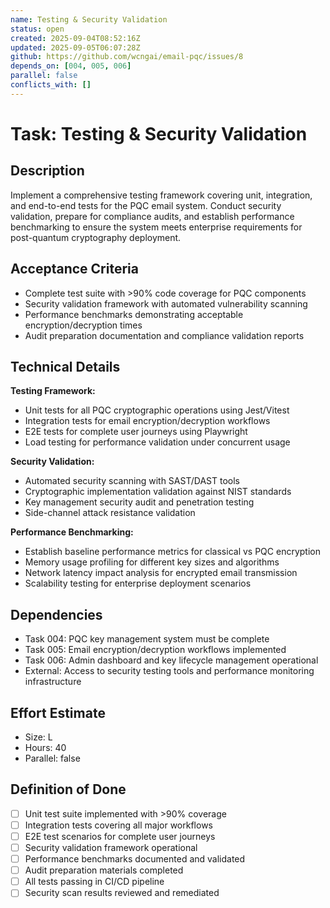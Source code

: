 ```yaml
---
name: Testing & Security Validation
status: open
created: 2025-09-04T08:52:16Z
updated: 2025-09-05T06:07:28Z
github: https://github.com/wcngai/email-pqc/issues/8
depends_on: [004, 005, 006]
parallel: false
conflicts_with: []
---
```


# Task: Testing & Security Validation

## Description
Implement a comprehensive testing framework covering unit, integration, and end-to-end tests for the PQC email system. Conduct security validation, prepare for compliance audits, and establish performance benchmarking to ensure the system meets enterprise requirements for post-quantum cryptography deployment.

## Acceptance Criteria
- Complete test suite with >90% code coverage for PQC components
- Security validation framework with automated vulnerability scanning
- Performance benchmarks demonstrating acceptable encryption/decryption times
- Audit preparation documentation and compliance validation reports

## Technical Details
**Testing Framework:**
- Unit tests for all PQC cryptographic operations using Jest/Vitest
- Integration tests for email encryption/decryption workflows
- E2E tests for complete user journeys using Playwright
- Load testing for performance validation under concurrent usage

**Security Validation:**
- Automated security scanning with SAST/DAST tools
- Cryptographic implementation validation against NIST standards
- Key management security audit and penetration testing
- Side-channel attack resistance validation

**Performance Benchmarking:**
- Establish baseline performance metrics for classical vs PQC encryption
- Memory usage profiling for different key sizes and algorithms
- Network latency impact analysis for encrypted email transmission
- Scalability testing for enterprise deployment scenarios

## Dependencies
- Task 004: PQC key management system must be complete
- Task 005: Email encryption/decryption workflows implemented  
- Task 006: Admin dashboard and key lifecycle management operational
- External: Access to security testing tools and performance monitoring infrastructure

## Effort Estimate
- Size: L
- Hours: 40
- Parallel: false

## Definition of Done
- [ ] Unit test suite implemented with >90% coverage
- [ ] Integration tests covering all major workflows
- [ ] E2E test scenarios for complete user journeys
- [ ] Security validation framework operational
- [ ] Performance benchmarks documented and validated
- [ ] Audit preparation materials completed
- [ ] All tests passing in CI/CD pipeline
- [ ] Security scan results reviewed and remediated
